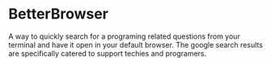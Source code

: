 # BetterBrowser
A way to quickly search for a programing related questions from your terminal and have it open in your default browser. The google search results are specifically catered to support techies and programers. 
